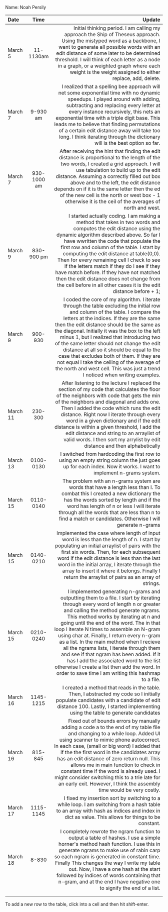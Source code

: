 Name: Noah Persily

| Date     |    Time     |                                                                                                                                                                                                                                                                                                                                                                                                                                                                                                                                                                                                                                         Update |
|:---------|:-----------:|-----------------------------------------------------------------------------------------------------------------------------------------------------------------------------------------------------------------------------------------------------------------------------------------------------------------------------------------------------------------------------------------------------------------------------------------------------------------------------------------------------------------------------------------------------------------------------------------------------------------------------------------------:|
| March 5  |  11-1130am  |                                                                                                                                                                                                                                                                    Initial thinking period. I am calling my approach the Ship of Theseus approach. Using the mistyped word as a backbone, I want to generate all possible words with an edit distance of some later to be determined threshold. I will think of each letter as a node in a graph, or a weighted graph where each weight is the weight assigned to either replace, add, delete. |
| March 7  |  9-930 am   |                                                                                                                                                                                                    I realized that a spelling bee approach will net some exponential time with no dynamic speedups. I played around with adding, subtracting and replacing every letter at every instance recursively, this nets an exponential time with a triple digit base. This leads me to believe that finding permutations of a certain edit distance away will take too long. I think iterating through the dictionary will is the best option so far. |
| March 7  | 930-1000 am |                                                                                                                                                                                                               After receiving the hint that finding the edit distance is proportional to the length of the two words, I created a grid approach. I will use tabulation to build up to the edit distance. Assuming a correctly filled out box above and to the left, the edit distance depends on if it is the same letter then the ed of the new cell is the north or west box - 1 otherwise it is the ceil of the averages of north and west. |
| March 9  | 830-900 pm  |                                                                                       I started actually coding. I am making a method that takes in two words and computes the edit distance using the dynamic algorithm described above. So far I have wwritten the code that populate the first row and column of the table. I start by computing the edit distance at table(0,0). Then for every remaining cell I check to see if the letters match if they do I see if they have match before. If they have not matched then the edit distance does not change from the cell before in all other cases it is the edit distance before + 1; |
| March 9  |   900-930   |                                                I coded the core of my algorithm. I iterate through the table excluding the initial row and column of the table. I compare the letters at the indices. If they are the same then the edit distance should be the same as the diagonal. Initially it was the box to the left minus 1, but I realized that introducing two of the same letter should not change the edit distance at all so it should be equal to the case that excludes both of them. If they are not equal I take the ceiling of the average of the north and west cell. This was just a trend I noticed when writing examples. |
| March 11 |   230-300   |                                                                                                                                                 After listening to the lecture I replaced the section of my code that calculates the floor of the neighbors with code that gets the min of the neighbors and diagonal and adds one. Then I added the code which runs the edit distance. Right now I iterate through every word in a given dictionary and if the edit distance is within a given threshold, I add the edit distance and string to an arraylist of valid words. I then sort my arrylist by edit distance and then alphabetically |
| March 13 |  0100-0130  |                                                                                                                                                                                                                                                                                                                                                                                                                                                                                    I switched from hardcoding the first row to using an empty string column the just goes up for each index. Now it works. I want to implement n-grams system. |
| March 15 |  0110-0140  |                                                                                                                                                                                                                                                                                                                   The problem with an n-grams system are words that have a length less than l. To combat this I created a new dictionary the has the words sorted by length and if the word has length of n or less I will iterate through all the words that are less than n to find a match or candidates. Otherwise I will generate n-grams |
| March 15 |  0140-0210  |                                                                                                                                                                                                                                                    Implemented the case where length of input word is less than the length of n. I start by populating an initial arraylist of pairs with the first six words. Then, for each subsequent word if the edit distance is less than the last word in the initial array, I iterate through the array to insert it where it belongs. Finally I return the arraylist of pairs as an array of strings. |
| March 15 |  0210-0240  | I implemented generating n-grams and outputting them to a file. I start by iterating through every word of length n or greater and calling the method generate ngrams. This method works by iterating at n and going until the end of the word. The in that loop I iterate N times to assemble an N-gram using char at. Finally, I return every n-gram as a list. In the main method when I recieve all the ngrams lists, I iterate through them and see if that ngram has been added. If it has I add the associated word to the list otherwise I create a list then add the word. In order to save time I am writing this hashmap to a file. |
| March 16 |  1145-1215  |                                                                                                                                                                                                                                                                                                                                                                                                                         I created a method that reads in the table. Then, I abstracted my code so I initially populate candidates with a candidate of edit distance 100. Lastly, I started implementing using the table to generate candidates |
| March 16 |   815-845   |                                                                                                                   Fixed out of bounds errors by manually adding a code a to the end of my table file and changing to a while loop. Added UI using scanner to mimic phone autocorrect. In each case, (small or big word) I added that if the the first word in the candidates array has an edit distance of zero return null. This allows me in main function to check in constant time if the word is already used. I might consider switching this to a trie late for an early exit. However, I think the assembly time would be very costly. |
| March 17 |  1115-1145  |                                                                                                                                                                                                                                                                                                                                                                                                                                                   I fixed my insertion sort by switching to a while loop. I am switching from a hash table to an array with hash as indices and index in dict as value. This allows for things to be constant. |
| March 18 |    8-830    |                                                                                                                                                                                                           I completely rewrote the ngram function to output a table of hashes. I use a simple horner's method hash function. I use this in generate ngrams to make use of rabin carp so each ngram is generated in constant time. Finally This changes the way I write my table out. Now, I have a one hash at the start followed by indices of words containing that n-gram, and at the end I have negative one to signify the end of a list. |
|          |             |                                                                                                                                                                                                                                                                                                                                                                                                                                                                                                                                                                                                                                                |
|          |             |                                                                                                                                                                                                                                                                                                                                                                                                                                                                                                                                                                                                                                                |


To add a new row to the table, click into a cell and then hit shift-enter.
